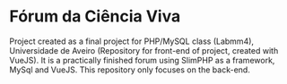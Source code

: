 # Fórum da Ciência Viva

Project created as a final project for PHP/MySQL class (Labmm4), Universidade de Aveiro (Repository for front-end of project, created with VueJS). It is a practically finished forum using SlimPHP as a framework, MySql and VueJS. This repository only focuses on the back-end.
